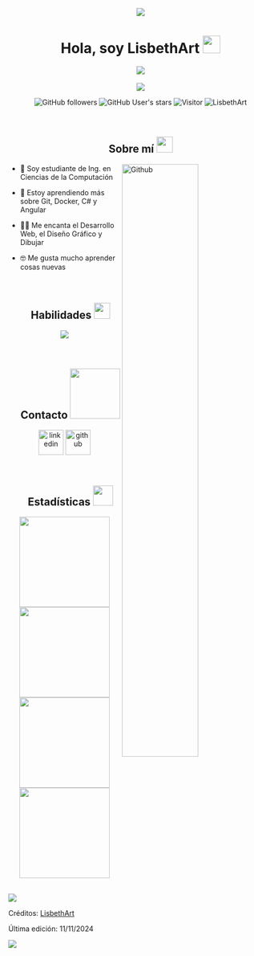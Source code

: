 <!-- H1 sin borde inferior -->
<div id="user-content-toc">
  <ul align="center">
    <img src="https://user-images.githubusercontent.com/73097560/115834477-dbab4500-a447-11eb-908a-139a6edaec5c.gif">
    <summary><h1 align="center">Hola, soy LisbethArt <img src="https://media.giphy.com/media/hvRJCLFzcasrR4ia7z/giphy.gif" width="35"></h1></summary>
    <img src="https://i.imgur.com/Qx8KWph.png"><br><br>
    <img src="https://user-images.githubusercontent.com/73097560/115834477-dbab4500-a447-11eb-908a-139a6edaec5c.gif">
  </ul>
</div>

<!-- Badges centrados -->
<div id="center-badges">
  <ul align="center">

![GitHub followers](https://img.shields.io/github/followers/LisbethArt?style=social) ![GitHub User's stars](https://img.shields.io/github/stars/LisbethArt?style=social) ![Visitor](https://visitor-badge.laobi.icu/badge?page_id=LisbethArt.repoName) <img src="https://komarev.com/ghpvc/?username=LisbethArt" alt="LisbethArt" />

  </ul>
</div>
<br>

<!--Sobre mí-->
<div id="user-content-toc">
  <ul align="center">
    <h2>Sobre mí <img src="https://github.com/7oSkaaa/7oSkaaa/blob/main/Images/about_me.gif?raw=true" width = 32px></h2>
  </ul>
</div>
<img width="55%" align="right" alt="Github" src="https://raw.githubusercontent.com/onimur/.github/master/.resources/git-header.svg" />

- 🏫 Soy estudiante de Ing. en Ciencias de la Computación
  
- 🌱 Estoy aprendiendo más sobre Git, Docker, C# y Angular
  
- 🧑‍💻 Me encanta el Desarrollo Web, el Diseño Gráfico y Dibujar
  
- 🤓 Me gusta mucho aprender cosas nuevas
<br><br><br>

<!-- Habilidades, con íconos -->
<div id="user-content-toc">
  <ul align="center">
    <h2>Habilidades <img src = "https://media2.giphy.com/media/QssGEmpkyEOhBCb7e1/giphy.gif?cid=ecf05e47a0n3gi1bfqntqmob8g9aid1oyj2wr3ds3mg700bl&rid=giphy.gif" width = 32px></h2>
  </ul>
</div>
<p align="center">
  <a href="https://skillicons.dev">
    <img src="https://skillicons.dev/icons?i=github,git,html,css,js,ts,angular,dotnet,php,py,cs,mysql,postgres,mongodb,discord,ai,ps,docker,postman,vscode&perline=14" />
  </a>
</p>
<br>

<!-- Contacto, con íconos y links -->
<div id="user-content-toc">
  <ul align="center">
    <h2>    Contacto <img src='https://raw.githubusercontent.com/ShahriarShafin/ShahriarShafin/main/Assets/handshake.gif' width="100px"> </h2>
  </ul>
</div>
<p align="center">
<a href="https://www.linkedin.com/in/lisbeth-argueta-153601234/" target="blank"><img align="center" src="https://skillicons.dev/icons?i=linkedin" alt="linkedin" height="50" width="50" /></a>
  <a href="https://github.com/LisbethArt" target="blank"><img align="center" src="https://skillicons.dev/icons?i=github" alt="github" height="50" width="50" /></a>
</p>
<br>

<!-- Estadísticas -->
<div id="user-content-toc">
  <ul align="center">
    <h2>Estadísticas <img src="https://media.giphy.com/media/iY8CRBdQXODJSCERIr/giphy.gif" width="40" height="40" margin-right="10"></h2>
  </ul>
</div>

<p align="center">
<a href="https://github.com/LisbethArt">
  <img height="180em" src="https://github-readme-stats.vercel.app/api?username=LisbethArt&show_icons=true&theme=algolia"/>
  <img height="180em" src="https://github-readme-streak-stats.herokuapp.com/?user=LisbethArt&theme=algolia"/>
  <img height="180em" src="https://github-readme-stats.vercel.app/api/top-langs/?username=LisbethArt&theme=algolia"/>
  <img height="180em" src="https://github-readme-stats.vercel.app/api?username=LisbethArt&show_icons=true&locale=en&count_private=true&hide_rank=true&custom_title=My%20GitHub%20Stats&disable_animations=true&theme=algolia"/>
</a>
</p><br>

<!-- Divisor horizontal (Gradiente) -->
<img src="https://user-images.githubusercontent.com/73097560/115834477-dbab4500-a447-11eb-908a-139a6edaec5c.gif">

Créditos: [LisbethArt](https://github.com/LisbethArt)

Última edición: 11/11/2024

<img src="https://user-images.githubusercontent.com/73097560/115834477-dbab4500-a447-11eb-908a-139a6edaec5c.gif">
